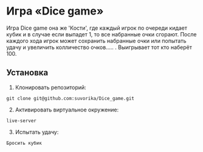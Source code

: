 # Игра «Dice game»

Игра Dice game она же 'Кости', где каждый игрок по очереди кидает кубик и в случае если выпадет 1, то все набранные очки сгорают. После каждого хода игрок может сохранить набранные очки или попытать удачу и увеличить колличество очков..... . Выигрывает тот кто наберёт 100.

## Установка

1. Клонировать репозиторий:

```
git clone git@github.com:suvorika/Dice_game.git
```

2. Активировать виртуальное окружение:

```
live-server
```

3. Испытать удачу:

```
Бросить кубик
```
